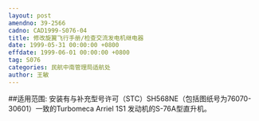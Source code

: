 ```yaml
---
layout: post
amendno: 39-2566
cadno: CAD1999-S076-04
title: 修改旋翼飞行手册/检查交流发电机继电器
date: 1999-05-31 00:00:00 +0800
effdate: 1999-06-01 00:00:00 +0800
tag: S076
categories: 民航中南管理局适航处
author: 王敏
---
```


##适用范围:
安装有与补充型号许可（STC）SH568NE（包括图纸号为76070-30601）一致的Turbomeca Arriel 1S1 发动机的S-76A型直升机。

